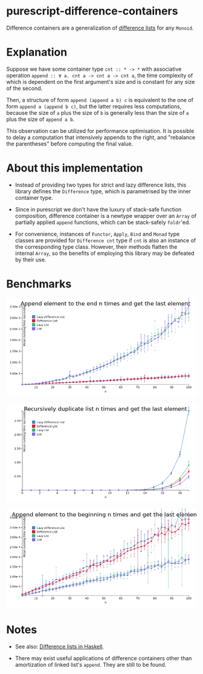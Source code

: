 # purescript-difference-containers

Difference containers are a generalization of [difference lists](https://wiki.haskell.org/Difference_list) for any `Monoid`.

# Explanation

Suppose we have some container type `cnt :: * -> *` with associative operation `append :: ∀ a. cnt a -> cnt a -> cnt a`, the time complexity of which is dependent on the first argument's size and is constant for any size of the second.

Then, a structure of form `append (append a b) c` is equivalent to the one of form `append a (append b c)`, but the latter requires less computations, because the size of `a` plus the size of `b` is generally less than the size of `a` plus the size of `append a b`.

This observation can be utilized for performance optimisation. It is possible to delay a computation that intensively appends to the right, and "rebalance the parentheses" before computing the final value.

# About this implementation

- Instead of providing two types for strict and lazy difference lists, this library defines the `Difference` type, which is parametrised by the inner container type.

- Since in purescript we don't have the luxury of stack-safe function composition, difference container is a newtype wrapper over an `Array` of partially applied `append` functions, which can be stack-safely `foldr`'ed.

- For convenience, instances of `Functor`, `Apply`, `Bind` and `Monad` type classes are provided for `Difference cnt` type if `cnt` is also an instance of the corresponding type class. However, their methods flatten the internal `Array`, so the benefits of employing this library may be defeated by their use.

# Benchmarks

![Append element to the end n times and get the last element](img/snoc.png)

![Recursively duplicate list n times and get the last element](img/explode.png)

![Append element to the beginning n times and get the last element](img/cons.png)

# Notes

- See also: [Difference lists in Haskell](http://hackage.haskell.org/package/dlist).

- There may exist useful applications of difference containers other than amortization of linked list's `append`. They are still to be found.
